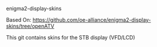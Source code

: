 enigma2-display-skins

Based On: https://github.com/oe-alliance/enigma2-display-skins/tree/openATV

This git contains skins for the STB display (VFD/LCD)
